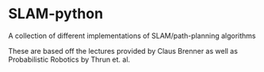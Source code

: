# SLAM-python
A collection of different implementations of SLAM/path-planning algorithms

These are based off the lectures provided by Claus Brenner as well as Probabilistic Robotics by Thrun et. al.
